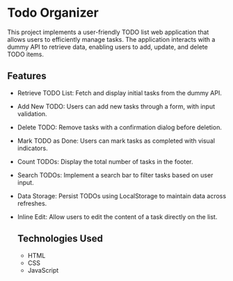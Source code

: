 # Todo Organizer
This project implements a user-friendly TODO list web application that allows users to efficiently manage tasks. The application interacts with a dummy API to retrieve data, enabling users to add, update, and delete TODO items.

## Features
- Retrieve TODO List: Fetch and display initial tasks from the dummy API.
- Add New TODO: Users can add new tasks through a form, with input validation.
- Delete TODO: Remove tasks with a confirmation dialog before deletion.
- Mark TODO as Done: Users can mark tasks as completed with visual indicators.
- Count TODOs: Display the total number of tasks in the footer.
- Search TODOs: Implement a search bar to filter tasks based on user input.
- Data Storage: Persist TODOs using LocalStorage to maintain data across refreshes.
- Inline Edit: Allow users to edit the content of a task directly on the list.

  ## Technologies Used
  - HTML
  - CSS
  - JavaScript

